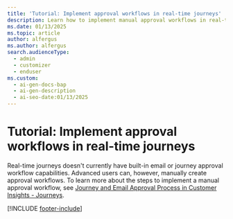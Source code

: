 ```yaml
---
title: 'Tutorial: Implement approval workflows in real-time journeys'
description: Learn how to implement manual approval workflows in real-time journeys for Dynamics 365 Customer Insights - Journeys.
ms.date: 01/13/2025
ms.topic: article
author: alfergus
ms.author: alfergus
search.audienceType:
  - admin
  - customizer
  - enduser
ms.custom:
  - ai-gen-docs-bap
  - ai-gen-description
  - ai-seo-date:01/13/2025
---
```


# Tutorial: Implement approval workflows in real-time journeys

Real-time journeys doesn't currently have built-in email or journey approval workflow capabilities. Advanced users can, however, manually create approval workflows. To learn more about the steps to implement a manual approval workflow, see [Journey and Email Approval Process in Customer Insights - Journeys](https://community.dynamics.com/blogs/post/?postid=e2f9169d-eef7-ee11-a73d-000d3ae2664e).

[!INCLUDE [footer-include](./includes/footer-banner.md)]